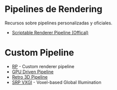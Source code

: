 # Pipelines de Rendering

Recursos sobre pipelines personalizadas y oficiales.
* [Scriptable Renderer Pipeline (Offical)](https://github.com/Unity-Technologies/ScriptableRenderPipeline)

# Custom Pipeline
* [RP](https://github.com/What-a-stupid-username/RP) - Custom renderer pipeline
* [GPU Driven Pipeline](https://github.com/MaxwellGengYF/Unity-GPU-Driven-Pipeline)
* [Retro 3D Pipeline](https://github.com/keijiro/Retro3DPipeline)
* [SRP VXGI](https://github.com/Looooong/Unity-SRP-VXGI) - Voxel-based Global Illumination
